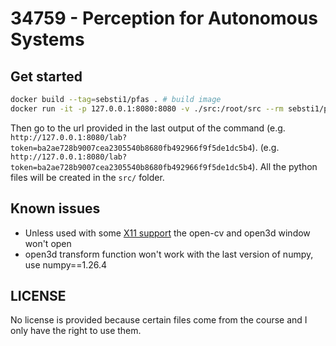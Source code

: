 # 34759 - Perception for Autonomous Systems

## Get started

```sh
docker build --tag=sebsti1/pfas . # build image
docker run -it -p 127.0.0.1:8080:8080 -v ./src:/root/src --rm sebsti1/pfas /bin/bash # start image
```

Then go to the url provided in the last output of the command
(e.g. `http://127.0.0.1:8080/lab?token=ba2ae728b9007cea2305540b8680fb492966f9f5de1dc5b4`).
(e.g. `http://127.0.0.1:8080/lab?token=ba2ae728b9007cea2305540b8680fb492966f9f5de1dc5b4`).
All the python files will be created in the `src/` folder.

## Known issues

- Unless used with some [X11 support](https://github.com/Seb-sti1/robot_autonomy/blob/master/docker-compose.yml#L6)
  the open-cv and open3d window won't open
- open3d transform function won't work with the last version of numpy, use numpy==1.26.4

## LICENSE

No license is provided because certain files come from the course and I only have the right to use them. 
